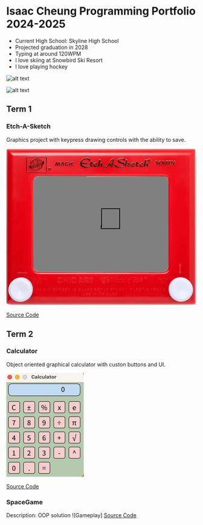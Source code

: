 # Isaac Cheung Programming Portfolio 2024-2025
* Current High School: Skyline High School
* Projected graduation in 2028
* Typing at around 120WPM
* I love skiing at Snowbird Ski Resort
* I love playing hockey
  
 ![alt text](https://snowbrains.com/wp-content/uploads/2024/05/Snowbird-tram-1-1.jpg)

  ![alt text](https://i.ytimg.com/vi/jfz7-8x7fU8/maxresdefault.jpg)

## Term 1
### Etch-A-Sketch
Graphics project with keypress drawing controls with the ability to save.

![Running App](https://github.com/iamcheungis/programmingportfolio2024/blob/main/images/line-000673.png?raw=true)

[Source Code](https://github.com/iamcheungis/programmingportfolio2024/blob/main/scr/term1/Etch_A_Sketch.pde)

  
## Term 2
### Calculator
Object oriented graphical calculator with custon buttons and UI.

![Running App](https://github.com/iamcheungis/programmingportfolio2024/blob/main/images/Screenshot%202024-11-04%20at%2012.07.41%20PM.png?raw=true)

[Source Code](https://github.com/iamcheungis/programmingportfolio2024/tree/main/scr/term2/Calculator)

### SpaceGame
Description: OOP solution 
![Gameplay] 
[Source Code](https://github.com/iamcheungis/programmingportfolio2024/tree/main/scr/term2/SpaceGame)
